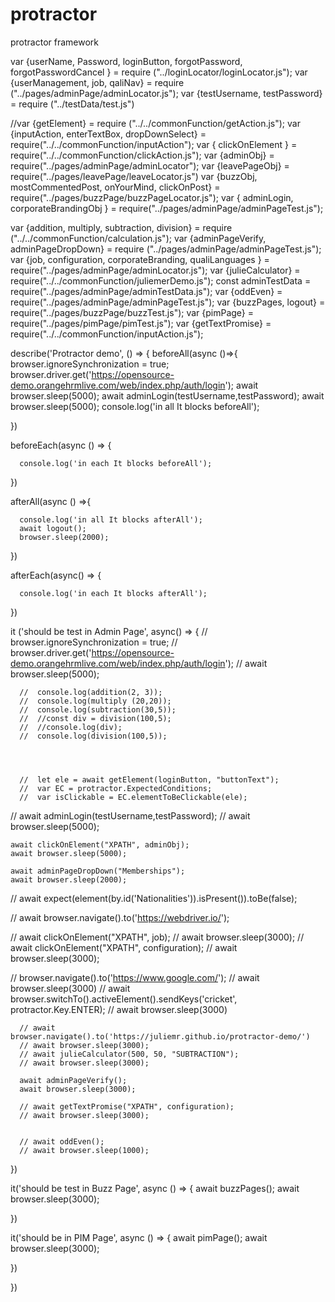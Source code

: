 # protractor
protractor framework

var {userName, Password, loginButton, forgotPassword, forgotPasswordCancel } =  require ("../loginLocator/loginLocator.js");
var {userManagement, job, qaliNav} = require ("../pages/adminPage/adminLocator.js");
var {testUsername, testPassword} = require ("../testData/test.js")

//var {getElement} = require ("../../commonFunction/getAction.js");
var {inputAction, enterTextBox, dropDownSelect} = require("../../commonFunction/inputAction");
var { clickOnElement } = require("../../commonFunction/clickAction.js");
var {adminObj} = require("../pages/adminPage/adminLocator");
var {leavePageObj} = require("../pages/leavePage/leaveLocator.js")
var {buzzObj, mostCommentedPost, onYourMind, clickOnPost} = require("../pages/buzzPage/buzzPageLocator.js");
var { adminLogin, corporateBrandingObj } = require("../pages/adminPage/adminPageTest.js");

var {addition, multiply, subtraction, division} = require ("../../commonFunction/calculation.js");
var {adminPageVerify, adminPageDropDown} = require ("../pages/adminPage/adminPageTest.js");
var {job, configuration, corporateBranding, qualiLanguages } = require("../pages/adminPage/adminLocator.js");
var {julieCalculator} = require("../../commonFunction/juliemerDemo.js");
const adminTestData = require("../pages/adminPage/adminTestData.js");
var {oddEven} = require("../pages/adminPage/adminPageTest.js");
var {buzzPages, logout} = require("../pages/buzzPage/buzzTest.js");
var {pimPage} = require("../pages/pimPage/pimTest.js"); 
var {getTextPromise} = require("../../commonFunction/inputAction.js");





describe('Protractor demo', () => {
   beforeAll(async ()=>{
       browser.ignoreSynchronization = true;
       browser.driver.get('https://opensource-demo.orangehrmlive.com/web/index.php/auth/login');
       await browser.sleep(5000);
       await adminLogin(testUsername,testPassword);
       await browser.sleep(5000);
       console.log('in all It blocks beforeAll');
       
   })

   beforeEach(async () => {
            
      console.log('in each It blocks beforeAll');
      
   })

   afterAll(async () =>{
       
      console.log('in all It blocks afterAll');
      await logout();
      browser.sleep(2000);

   })

   afterEach(async() => {

      console.log('in each It blocks afterAll');
      
   })





   it ('should be test in Admin Page', async() => {
      //  browser.ignoreSynchronization = true;
      //  browser.driver.get('https://opensource-demo.orangehrmlive.com/web/index.php/auth/login');
      //  await browser.sleep(5000);
       
      //  console.log(addition(2, 3));
      //  console.log(multiply (20,20));
      //  console.log(subtraction(30,5));
      //  //const div = division(100,5);
      //  //console.log(div); 
      //  console.log(division(100,5));

        

      
      //  let ele = await getElement(loginButton, "buttonText");
      //  var EC = protractor.ExpectedConditions;
      //  var isClickable = EC.elementToBeClickable(ele);

   //  await adminLogin(testUsername,testPassword);
   //  await browser.sleep(5000);

    await clickOnElement("XPATH", adminObj);
    await browser.sleep(5000);

    await adminPageDropDown("Memberships");
    await browser.sleep(2000);

   //  await  expect(element(by.id('Nationalities')).isPresent()).toBe(false);

    
   //  await browser.navigate().to('https://webdriver.io/');
    
   //  await clickOnElement("XPATH", job);
   //  await browser.sleep(3000);
   //  await clickOnElement("XPATH", configuration);
   //  await browser.sleep(3000);

   //  browser.navigate().to('https://www.google.com/');
   //  await browser.sleep(3000)
   //  await browser.switchTo().activeElement().sendKeys('cricket', protractor.Key.ENTER);
   //  await browser.sleep(3000)

      // await browser.navigate().to('https://juliemr.github.io/protractor-demo/')
      // await browser.sleep(3000);
      // await julieCalculator(500, 50, "SUBTRACTION"); 
      // await browser.sleep(3000);

      await adminPageVerify();
      await browser.sleep(3000);

      // await getTextPromise("XPATH", configuration);
      // await browser.sleep(3000);


      // await oddEven();
      // await browser.sleep(1000);
   })
 
   it('should be test in Buzz Page', async () => {
      await buzzPages();
      await browser.sleep(3000);
      
   })

   it('should be in PIM Page', async () => {
      await pimPage();
      await browser.sleep(3000);

   })
    
})
